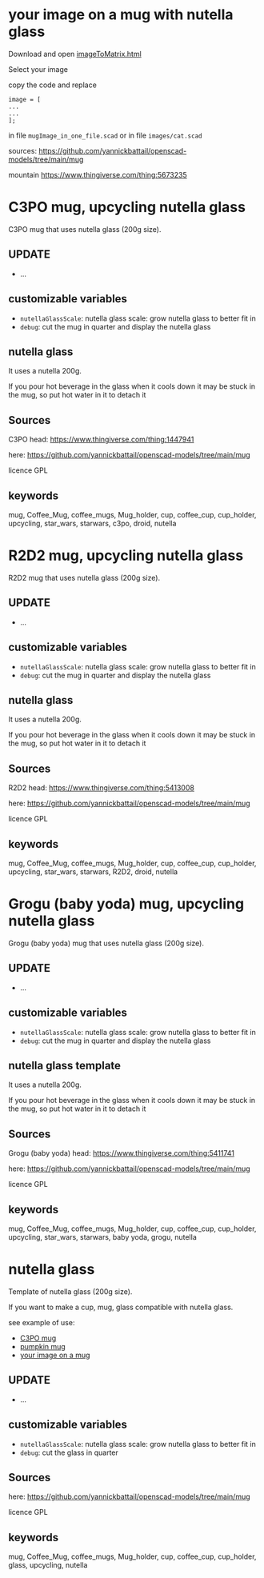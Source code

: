# your image on a mug with nutella glass

Download and open [imageToMatrix.html](imageToMatrix.html)

Select your image

copy the code and replace

```
image = [ 
...
... 
];
```

in file `mugImage_in_one_file.scad` or in file `images/cat.scad`

sources: https://github.com/yannickbattail/openscad-models/tree/main/mug

mountain https://www.thingiverse.com/thing:5673235

# C3PO mug, upcycling nutella glass

C3PO mug that uses nutella glass (200g size).

## UPDATE

- ...

## customizable variables

- `nutellaGlassScale`: nutella glass scale: grow nutella glass to better fit in
- `debug`: cut the mug in quarter and display the nutella glass

## nutella glass

It uses a nutella 200g.

If you pour hot beverage in the glass when it cools down it may be stuck in the mug, so put hot water in it to detach it

## Sources

C3PO head: https://www.thingiverse.com/thing:1447941

here: https://github.com/yannickbattail/openscad-models/tree/main/mug

licence GPL

## keywords

mug, Coffee_Mug, coffee_mugs, Mug_holder, cup, coffee_cup, cup_holder, upcycling, star_wars, starwars, c3po, droid,
nutella

# R2D2 mug, upcycling nutella glass

R2D2 mug that uses nutella glass (200g size).

## UPDATE

- ...

## customizable variables

- `nutellaGlassScale`: nutella glass scale: grow nutella glass to better fit in
- `debug`: cut the mug in quarter and display the nutella glass

## nutella glass

It uses a nutella 200g.

If you pour hot beverage in the glass when it cools down it may be stuck in the mug, so put hot water in it to detach it

## Sources

R2D2 head: https://www.thingiverse.com/thing:5413008

here: https://github.com/yannickbattail/openscad-models/tree/main/mug

licence GPL

## keywords

mug, Coffee_Mug, coffee_mugs, Mug_holder, cup, coffee_cup, cup_holder, upcycling, star_wars, starwars, R2D2, droid,
nutella

# Grogu (baby yoda) mug, upcycling nutella glass

Grogu (baby yoda) mug that uses nutella glass (200g size).

## UPDATE

- ...

## customizable variables

- `nutellaGlassScale`: nutella glass scale: grow nutella glass to better fit in
- `debug`: cut the mug in quarter and display the nutella glass

## nutella glass template

It uses a nutella 200g.

If you pour hot beverage in the glass when it cools down it may be stuck in the mug, so put hot water in it to detach it

## Sources

Grogu (baby yoda) head: https://www.thingiverse.com/thing:5411741

here: https://github.com/yannickbattail/openscad-models/tree/main/mug

licence GPL

## keywords

mug, Coffee_Mug, coffee_mugs, Mug_holder, cup, coffee_cup, cup_holder, upcycling, star_wars, starwars, baby yoda, grogu,
nutella

# nutella glass

Template of nutella glass (200g size).

If you want to make a cup, mug, glass compatible with nutella glass.

see example of use:

- [C3PO mug](https://www.thingiverse.com/thing:6296440)
- [pumpkin mug](https://www.thingiverse.com/thing:6274402)
- [your image on a mug](https://www.thingiverse.com/thing:5560224)

## UPDATE

- ...

## customizable variables

- `nutellaGlassScale`: nutella glass scale: grow nutella glass to better fit in
- `debug`: cut the glass in quarter

## Sources

here: https://github.com/yannickbattail/openscad-models/tree/main/mug

licence GPL

## keywords

mug, Coffee_Mug, coffee_mugs, Mug_holder, cup, coffee_cup, cup_holder, glass, upcycling, nutella
